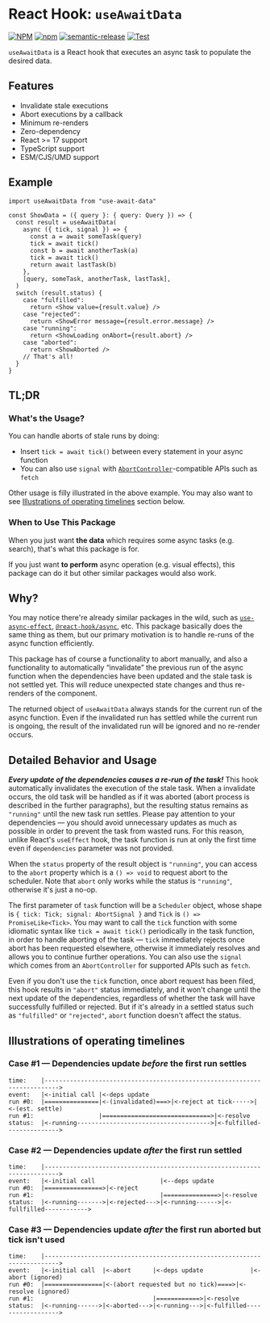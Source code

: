 # React Hook: `useAwaitData`

[![NPM](https://img.shields.io/npm/l/use-await-data)](LICENSE)
[![npm](https://img.shields.io/npm/v/use-await-data)](https://www.npmjs.com/package/use-await-data)
[![semantic-release](https://img.shields.io/badge/%20%20%F0%9F%93%A6%F0%9F%9A%80-semantic--release-e10079.svg)](https://github.com/semantic-release/semantic-release)
[![Test](https://github.com/yuhr/use-await-data/actions/workflows/test.yml/badge.svg)](https://github.com/yuhr/use-await-data/actions/workflows/test.yml)

`useAwaitData` is a React hook that executes an async task to populate the desired data.

## Features

- Invalidate stale executions
- Abort executions by a callback
- Minimum re-renders
- Zero-dependency
- React >= 17 support
- TypeScript support
- ESM/CJS/UMD support

## Example

```tsx
import useAwaitData from "use-await-data"

const ShowData = ({ query }: { query: Query }) => {
  const result = useAwaitData(
    async ({ tick, signal }) => {
      const a = await someTask(query)
      tick = await tick()
      const b = await anotherTask(a)
      tick = await tick()
      return await lastTask(b)
    },
    [query, someTask, anotherTask, lastTask],
  )
  switch (result.status) {
    case "fulfilled":
      return <Show value={result.value} />
    case "rejected":
      return <ShowError message={result.error.message} />
    case "running":
      return <ShowLoading onAbort={result.abort} />
    case "aborted":
      return <ShowAborted />
    // That's all!
  }
}
```

## TL;DR

### What's the Usage?

You can handle aborts of stale runs by doing:

- Insert `tick = await tick()` between every statement in your async function
- You can also use `signal` with [`AbortController`](https://developer.mozilla.org/en-US/docs/Web/API/AbortController)-compatible APIs such as `fetch`

Other usage is filly illustrated in the above example. You may also want to see [Illustrations of operating timelines](#illustrations-of-operating-timelines) section below.

### When to Use This Package

When you just want **the data** which requires some async tasks (e.g. search), that's what this package is for.

If you just want **to perform** async operation (e.g. visual effects), this package can do it but other similar packages would also work.

## Why?

You may notice there're already similar packages in the wild, such as [`use-async-effect`](https://www.npmjs.com/package/use-async-effect), [`@react-hook/async`](https://www.npmjs.com/package/@react-hook/async), etc. This package basically does the same thing as them, but our primary motivation is to handle re-runs of the async function efficiently.

This package has of course a functionality to abort manually, and also a functionality to automatically “invalidate” the previous run of the async function when the dependencies have been updated and the stale task is not settled yet. This will reduce unexpected state changes and thus re-renders of the component.

The returned object of `useAwaitData` always stands for the current run of the async function. Even if the invalidated run has settled while the current run is ongoing, the result of the invalidated run will be ignored and no re-render occurs.

## Detailed Behavior and Usage

**_Every update of the dependencies causes a re-run of the task!_** This hook automatically invalidates the execution of the stale task. When a invalidate occurs, the old task will be handled as if it was aborted (abort process is described in the further paragraphs), but the resulting status remains as `"running"` until the new task run settles. Please pay attention to your dependencies — you should avoid unnecessary updates as much as possible in order to prevent the task from wasted runs. For this reason, unlike React's `useEffect` hook, the task function is run at only the first time even if `dependencies` parameter was not provided.

When the `status` property of the result object is `"running"`, you can access to the `abort` property which is a `() => void` to request abort to the scheduler. Note that `abort` only works while the status is `"running"`, otherwise it's just a no-op.

The first parameter of `task` function will be a `Scheduler` object, whose shape is `{ tick: Tick; signal: AbortSignal }` and `Tick` is `() => PromiseLike<Tick>`. You may want to call the `tick` function with some idiomatic syntax like `tick = await tick()` periodically in the task function, in order to handle aborting of the task — `tick` immediately rejects once abort has been requested elsewhere, otherwise it immediately resolves and allows you to continue further operations. You can also use the `signal` which comes from an `AbortController` for supported APIs such as `fetch`.

Even if you don't use the `tick` function, once abort request has been filed, this hook results in `"abort"` status immediately, and it won't change until the next update of the dependencies, regardless of whether the task will have successfully fulfilled or rejected. But if it's already in a settled status such as `"fulfilled"` or `"rejected"`, `abort` function doesn't affect the status.

## Illustrations of operating timelines

### Case #1 — Dependencies update _before_ the first run settles

```plain
time:    |-------------------------------------------------------------------------->
event:   |<-initial call |<-deps update
run #0:  |===============|<-(invalidated)===>|<-reject at tick·····>|<-(est. settle)
run #1:                  |==============================>|<-resolve
status:  |<-running------------------------------------->|<-fulfilled--------------->
```

### Case #2 — Dependencies update _after_ the first run settled

```plain
time:    |-------------------------------------------------------------------------->
event:   |<-initial call                  |<--deps update
run #0:  |================>|<-reject
run #1:                                   |===============>|<-resolve
status:  |<-running------->|<-rejected--->|<-running------>|<-fullfilled------------>
```

### Case #3 — Dependencies update _after_ the first run aborted but tick isn't used

```plain
time:    |-------------------------------------------------------------------------->
event:   |<-initial call  |<-abort      |<-deps update             |<-abort (ignored)
run #0:  |================|<-(abort requested but no tick)====>|<-resolve (ignored)
run #1:                                 |============>|<-resolve
status:  |<-running------>|<-aborted--->|<-running--->|<-fulfilled------------------>
```